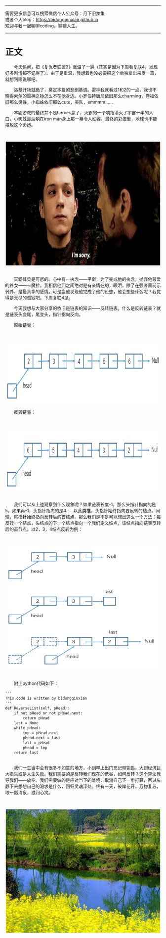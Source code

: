 ***
需要更多信息可以搜索微信个人公众号：月下旧梦集 <br/>
或者个人blog：https://bidongqinxian.github.io <br/>
欢迎与我一起聊聊coding，聊聊人生。
***

# 正文

&emsp;&emsp;今天偷闲，把《复仇者联盟3》重温了一遍（其实是因为下周看复联4，发现好多剧情都不记得了）。由于是重温，我想着也没必要把这个单独拿出来发一篇，就想到哪说哪吧。

&emsp;&emsp;洛基开场就跪了，奠定本篇的悲剧基调。雷神我就看过1和2的一点，我也不晓得索尔的雷神之锤怎么不在他身边。小罗伯特唐尼依旧那么charming，卷福依旧那么灵性，小蜘蛛依旧那么cute，美队，emmmm……

&emsp;&emsp;本剧游戏的最终并不是heroes赢了，灭霸的一个响指消灭了宇宙一半的人口，小蜘蛛最后躺在iron man身上那一幕令人动容。最终的彩蛋里，地球也不能摆脱这个命运。

&nbsp;<div align=center><img width = '500' height ='400' src =../../data/algorithm/fulian3.jpg/></div>


<br/>&emsp;&emsp;灭霸其实是可悲的。心中有一执念——平衡，为了完成他的执念，抛弃他最爱的养女——卡魔拉。我相信他们之间绝对是有亲情在的，眼泪，除了在强者面前示弱外，是最真挚的感情。可是当他发现他完成了他的设想，他会想些什么呢？我觉得是无尽的孤寂吧。下周复联4见。

&emsp;&emsp;今天我想与大家分享的依旧是链表的知识——反转链表。什么是反转链表？就是链表头变尾，尾变头，指针指向反向。

&emsp;&emsp;原始链表：

&nbsp;<div align=center><img width = '500' height ='200' src =../../data/algorithm/QQ截图20190419205308.png/></div>

&emsp;&emsp;反转链表：

&nbsp;<div align=center><img width = '500' height ='200' src =../../data/algorithm/QQ截图20190419205358.png/></div>

<br/>&emsp;&emsp;我们可以从上述观察到什么现象呢？如果链表长度-1，那么头指针指向的是5，如果再-1，头指针指向的是4……以此类推，头指针始终指向要反转的结点。同理，尾指针始终指向反转后的首结点。那么我们是不是可以想出这么一个方法：每反转一个结点，头结点的下一个结点指向一个我们定义结点，该结点指向链表反转后的首节点。以2，3，4结点反转为例：

&nbsp;<div align=center><img width = '500' height ='400' src =../../data/algorithm/QQ截图20190419222105.png/></div>

<br/>&emsp;&emsp;附上python代码如下：

```
'''
This code is written by bidongqinxian
'''
def ReverseList(self, pHead):
    if not pHead or not pHead.next:
        return pHead         
    last = None         
    while pHead:
        tmp = pHead.next   
        pHead.next = last
        last = pHead
        pHead = tmp         
    return last
```

<br/>&emsp;&emsp;我们一生当中会有很多不如意的地方，小到早上出门忘记带钥匙，大到经济巨大损失或是人生失败。我们需要的是反转我们现在的低谷，如何反转？这个算法教导我们——放空。我们需要做的是应对当下的处境，取消自己下一步打算，回过头静下来想想自己的渴求是什么，回归灵魂深处。终有一天，彼岸花开，万物复苏，取一瓢清泉，滋润心灵。

&nbsp;<div align=center><img width = '500' height ='400' src =../../data/algorithm/timg8.jpg/></div>